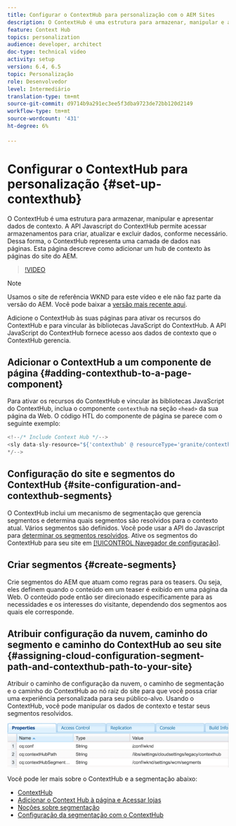 ```yaml
---
title: Configurar o ContextHub para personalização com o AEM Sites
description: O ContextHub é uma estrutura para armazenar, manipular e apresentar dados de contexto. A API Javascript do ContextHub permite acessar armazenamentos para criar, atualizar e excluir dados, conforme necessário. Dessa forma, o ContextHub representa uma camada de dados nas páginas. Esta página descreve como adicionar um hub de contexto às páginas do site do AEM.
feature: Context Hub
topics: personalization
audience: developer, architect
doc-type: technical video
activity: setup
version: 6.4, 6.5
topic: Personalização
role: Desenvolvedor
level: Intermediário
translation-type: tm+mt
source-git-commit: d9714b9a291ec3ee5f3dba9723de72bb120d2149
workflow-type: tm+mt
source-wordcount: '431'
ht-degree: 6%

---
```



# Configurar o ContextHub para personalização {#set-up-contexthub}

O ContextHub é uma estrutura para armazenar, manipular e apresentar dados de contexto. A API Javascript do ContextHub permite acessar armazenamentos para criar, atualizar e excluir dados, conforme necessário. Dessa forma, o ContextHub representa uma camada de dados nas páginas. Esta página descreve como adicionar um hub de contexto às páginas do site do AEM.

>[!VIDEO](https://video.tv.adobe.com/v/23765/?quality=9&learn=on)

>[!NOTE]
>
>Usamos o site de referência WKND para este vídeo e ele não faz parte da versão do AEM. Você pode baixar a [versão mais recente aqui](https://github.com/adobe/aem-guides-wknd/releases).

Adicione o ContextHub às suas páginas para ativar os recursos do ContextHub e para vincular às bibliotecas JavaScript do ContextHub. A API JavaScript do ContextHub fornece acesso aos dados de contexto que o ContextHub gerencia.

## Adicionar o ContextHub a um componente de página {#adding-contexthub-to-a-page-component}

Para ativar os recursos do ContextHub e vincular às bibliotecas JavaScript do ContextHub, inclua o componente `contexthub` na seção `<head>` da sua página da Web. O código HTL do componente de página se parece com o seguinte exemplo:

```java
<!--/* Include Context Hub */-->
<sly data-sly-resource="${'contexthub' @ resourceType='granite/contexthub/components/contexthub'}"/>
*/-->
```

## Configuração do site e segmentos do ContextHub {#site-configuration-and-contexthub-segments}

O ContextHub inclui um mecanismo de segmentação que gerencia segmentos e determina quais segmentos são resolvidos para o contexto atual. Vários segmentos são definidos. Você pode usar a API do Javascript para [determinar os segmentos resolvidos](https://helpx.adobe.com/experience-manager/6-5/sites/developing/using/ch-adding.html#DeterminingResolvedContextHubSegments). Ative os segmentos do ContextHub para seu site em [[!UICONTROL Navegador de configuração]](https://docs.adobe.com/content/help/en/experience-manager-cloud-service/implementing/developing/configurations.html).

## Criar segmentos {#create-segments}

Crie segmentos do AEM que atuam como regras para os teasers. Ou seja, eles definem quando o conteúdo em um teaser é exibido em uma página da Web. O conteúdo pode então ser direcionado especificamente para as necessidades e os interesses do visitante, dependendo dos segmentos aos quais ele corresponde.

## Atribuir configuração da nuvem, caminho do segmento e caminho do ContextHub ao seu site {#assigning-cloud-configuration-segment-path-and-contexthub-path-to-your-site}

Atribuir o caminho de configuração da nuvem, o caminho de segmentação e o caminho do ContextHub ao nó raiz do site para que você possa criar uma experiência personalizada para seu público-alvo. Usando o ContextHub, você pode manipular os dados de contexto e testar seus segmentos resolvidos.

![CRXDE Lite](assets/crx-de-properties.png)

Você pode ler mais sobre o ContextHub e a segmentação abaixo:

* [ContextHub](https://helpx.adobe.com/experience-manager/6-5/sites/developing/using/contexthub.html)
* [Adicionar o Context Hub à página e Acessar lojas](https://helpx.adobe.com/experience-manager/6-5/sites/developing/using/ch-adding.html)
* [Noções sobre segmentação](https://helpx.adobe.com/experience-manager/6-5/sites/classic-ui-authoring/using/classic-personalization-campaigns-segmentation.html)
* [Configuração da segmentação com o ContextHub](https://helpx.adobe.com/experience-manager/6-5/sites/administering/using/segmentation.html)
